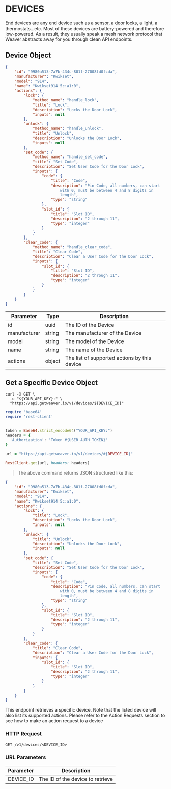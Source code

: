 # DEVICES

End devices are any end device such as a sensor, a door locks, a light, a thermostats...etc. Most of these devices are battery-powered and therefore low-powered. As a result, they usually speak a mesh network protocol that Weaver abstracts away for you through clean API endpoints.


## Device Object


```json
{
    "id": "9980a513-7a7b-434c-801f-27008fd0fcda",
    "manufacturer": "Kwikset",
    "model": "914",
    "name": "Kwikset914 5c:a1:0",
    "actions": {
        "lock": {
            "method_name": "handle_lock",
            "title": "Lock",
            "description": "Locks the Door Lock",
            "inputs": null
        },
        "unlock": {
            "method_name": "handle_unlock",
            "title": "Unlock",
            "description": "Unlocks the Door Lock",
            "inputs": null
        },
        "set_code": {
            "method_name": "handle_set_code",
            "title": "Set Code",
            "description": "Set User Code for the Door Lock",
            "inputs": {
                "code": {
                    "title": "Code",
                    "description": "Pin Code, all numbers, can start
                        with 0, must be between 4 and 8 digits in
                        length",
                    "type": "string"
                },
                "slot_id": {
                    "title": "Slot ID",
                    "description": "2 through 11",
                    "type": "integer"
                }
            }
        },
        "clear_code": {
            "method_name": "handle_clear_code",
            "title": "Clear Code",
            "description": "Clear a User Code for the Door Lock",
            "inputs": {
                "slot_id": {
                    "title": "Slot ID",
                    "description": "2 through 11",
                    "type": "integer"
                }
            }
        }
    }
}
```

Parameter | Type | Description
--------- | ---- | -----------
id | uuid | The ID of the Device
manufacturer | string | The manufacturer of the Device
model | string | The model of the Device
name | string | The name of the Device
actions | object | The list of supported actions by this device

## Get a Specific Device Object

```shell
curl -X GET \
  -u "${YOUR_API_KEY}:" \
  "https://api.getweaver.io/v1/devices/${DEVICE_ID}"
```

```ruby
require 'base64'
require 'rest-client'


token = Base64.strict_encode64("YOUR_API_KEY:")
headers = {
  'Authorization': 'Token #{USER_AUTH_TOKEN}'
}

url = "https://api.getweaver.io/v1/devices/#{DEVICE_ID}"

RestClient.get(url, headers: headers)
```

> The above command returns JSON structured like this:

```json
{
    "id": "9980a513-7a7b-434c-801f-27008fd0fcda",
    "manufacturer": "Kwikset",
    "model": "914",
    "name": "Kwikset914 5c:a1:0",
    "actions": {
        "lock": {
            "title": "Lock",
            "description": "Locks the Door Lock",
            "inputs": null
        },
        "unlock": {
            "title": "Unlock",
            "description": "Unlocks the Door Lock",
            "inputs": null
        },
        "set_code": {
            "title": "Set Code",
            "description": "Set User Code for the Door Lock",
            "inputs": {
                "code": {
                    "title": "Code",
                    "description": "Pin Code, all numbers, can start
                        with 0, must be between 4 and 8 digits in
                        length",
                    "type": "string"
                },
                "slot_id": {
                    "title": "Slot ID",
                    "description": "2 through 11",
                    "type": "integer"
                }
            }
        },
        "clear_code": {
            "title": "Clear Code",
            "description": "Clear a User Code for the Door Lock",
            "inputs": {
                "slot_id": {
                    "title": "Slot ID",
                    "description": "2 through 11",
                    "type": "integer"
                }
            }
        }
    }
}
```

This endpoint retrieves a specific device. Note that the listed device will also list its supported actions. Please refer to the Action Requests section to see how to make an action request to a device

### HTTP Request

`GET /v1/devices/<DEVICE_ID>`

### URL Parameters

Parameter | Description
--------- | -----------
DEVICE_ID | The ID of the device to retrieve
